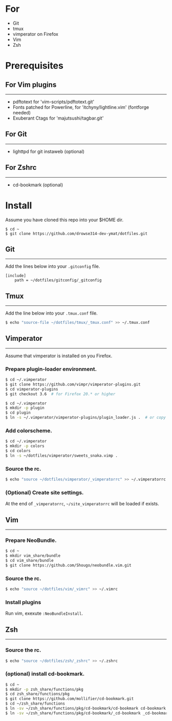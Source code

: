 # For
+ Git
+ tmux
+ vimperator on Firefox
+ Vim
+ Zsh

# Prerequisites

## For Vim plugins
-------------------
+ pdftotext for 'vim-scripts/pdftotext.git'
+ Fonts patched for Powerline, for 'itchyny/lightline.vim' (fontforge needed)
+ Exuberant Ctags for 'majutsushi/tagbar.git'

## For Git
-----------
+ lighttpd for git instaweb (optional)

## For Zshrc
-------------
+ cd-bookmark (optional)


# Install

Assume you have cloned this repo into your $HOME dir.

```
$ cd ~
$ git clone https://github.com/drowse314-dev-ymat/dotfiles.git
```

## Git
------

Add the lines below into your ``.gitconfig`` file.

```
[include]
	path = ~/dotfiles/gitconfig/_gitconfig
```

## Tmux
-------

Add the line below into your ``.tmux.conf`` file.

```bash
$ echo "source-file ~/dotfiles/tmux/_tmux.conf" >> ~/.tmux.conf
```

## Vimperator
-------------

Assume that vimperator is installed on you Firefox.

### Prepare plugin-loader environment.

```bash
$ cd ~/.vimperator
$ git clone https://github.com/vimpr/vimperator-plugins.git
$ cd vimperator-plugins
$ git checkout 3.6  # for Firefox 20.* or higher
```

```bash
$ cd ~/.vimperator
$ mkdir -p plugin
$ cd plugin
$ ln -s ~/.vimperator/vimperator-plugins/plugin_loader.js .  # or copy it
```

### Add colorscheme.

```bash
$ cd ~/.vimperator
$ mkdir -p colors
$ cd colors
$ ln -s ~/dotfiles/vimperator/sweets_snaka.vimp .
```

### Source the rc.

```bash
$ echo "source ~/dotfiles/vimperator/_vimperatorrc" >> ~/.vimperatorrc
```

### (Optional) Create site settings.

At the end of ``_vimperatorrc``, ``~/site_vimperatorrc`` will be loaded if exists.

## Vim
-------

### Prepare NeoBundle.

```bash
$ cd ~
$ mkdir vim_share/bundle
$ cd vim_share/bundle
$ git clone https://github.com/Shougo/neobundle.vim.git
```

### Source the rc.

```bash
$ echo "source ~/dotfiles/vim/_vimrc" >> ~/.vimrc
```

### Install plugins

Run vim, exexute ``:NeoBundleInstall``.

## Zsh
------

### Source the rc.

```bash
$ echo "source ~/dotfiles/zsh/_zshrc" >> ~/.zshrc
```

### (optional) install cd-bookmark.

```bash
$ cd ~
$ mkdir -p zsh_share/functions/pkg
$ cd zsh_share/functions/pkg
$ git clone https://github.com/mollifier/cd-bookmark.git
$ cd ~/zsh_share/functions
$ ln -sv ~/zsh_share/functions/pkg/cd-bookmark/cd-bookmark cd-bookmark
$ ln -sv ~/zsh_share/functions/pkg/cd-bookmark/_cd-bookmark _cd-bookmark
```
